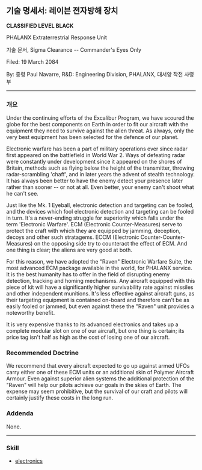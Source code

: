 ## 기술 명세서: 레이븐 전자방해 장치

**CLASSIFIED LEVEL BLACK**

PHALANX Extraterrestrial Response Unit

기술 문서, Sigma Clearance -- Commander's Eyes Only

Filed: 19 March 2084

By: 중령 Paul Navarre, R&D: Engineering Division, PHALANX, 대서양 작전
사령부

------------------------------------------------------------------------

### 개요

Under the continuing efforts of the Excalibur Program, we have scoured
the globe for the best components on Earth in order to fit our aircraft
with the equipment they need to survive against the alien threat. As
always, only the very best equipment has been selected for the defence
of our planet.

Electronic warfare has been a part of military operations ever since
radar first appeared on the battlefield in World War 2. Ways of
defeating radar were constantly under development since it appeared on
the shores of Britain, methods such as flying below the height of the
transmitter, throwing radar-scrambling 'chaff', and in later years the
advent of stealth technology. It has always been better to have the
enemy detect your presence later rather than sooner -- or not at all.
Even better, your enemy can't shoot what he can't see.

Just like the Mk. 1 Eyeball, electronic detection and targeting can be
fooled, and the devices which fool electronic detection and targeting
can be fooled in turn. It's a never-ending struggle for superiority
which falls under the term 'Electronic Warfare'. ECM (Electronic
Counter-Measures) serve to protect the craft with which they are
equipped by jamming, deception, decoys and other such stratagems. ECCM
(Electronic Counter-Counter-Measures) on the opposing side try to
counteract the effect of ECM. And one thing is clear; the aliens are
very good at both.

For this reason, we have adopted the "Raven" Electronic Warfare Suite,
the most advanced ECM package available in the world, for PHALANX
service. It is the best humanity has to offer in the field of disrupting
enemy detection, tracking and homing mechanisms. Any aircraft equipped
with this piece of kit will have a significantly higher survivability
rate against missiles and other independent munitions. It's less
effective against aircraft guns, as their targeting equipment is
contained on-board and therefore can't be as easily fooled or jammed,
but even against these the "Raven" unit provides a noteworthy benefit.

It is very expensive thanks to its advanced electronics and takes up a
complete modular slot on one of our aircraft, but one thing is certain;
its price tag isn't half as high as the cost of losing one of our
aircraft.

### Recommended Doctrine

We recommend that every aircraft expected to go up against armed UFOs
carry either one of these ECM units or an additional skin of Polymer
Aircraft Armour. Even against superior alien systems the additional
protection of the "Raven" will help our pilots achieve our goals in the
skies of Earth. The expense may seem prohibitive, but the survival of
our craft and pilots will certainly justify these costs in the long run.

### Addenda

None.

------------------------------------------------------------------------

### Skill

- [electronics](Skills/electronics "wikilink")